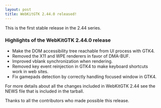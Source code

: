 ```yaml
---
layout: post
title: WebKitGTK 2.44.0 released!
---
```


This is the first stable release in the 2.44 series.

### Highlights of the WebKitGTK 2.44.0 release

 - Make the DOM accessibility tree reachable from UI process with GTK4.
 - Removed the X11 and WPE renderers in favor of DMA-BUF.
 - Improved vblank synchronization when rendering.
 - Removed key event reinjection in GTK4 to make keyboard shortcuts work in web sites.
 - Fix gamepads detection by correctly handling focused window in GTK4.

For more details about all the changes included in WebKitGTK 2.44 see
the NEWS file that is included in the tarball.

Thanks to all the contributors who made possible this release.